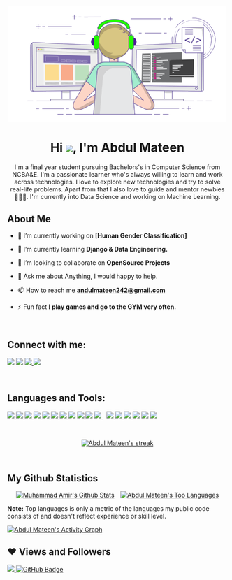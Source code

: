<p align="center">
<img width="500px" height="auto" src="images/image.gif" height="175px"/>
</p>

<h1 align="center">Hi <img src="https://raw.githubusercontent.com/MartinHeinz/MartinHeinz/master/wave.gif" width="30px">, I'm Abdul Mateen</h1>
<p align="center">
I'm a final year student pursuing Bachelors's in Computer Science from NCBA&E. I'm a passionate learner who's always willing to learn and work across technologies. I love to explore new technologies and try to solve real-life problems. Apart from that I also love to guide and mentor newbies 👨🏻‍💻. I'm currently into Data Science  and working on Machine Learning.
</p>


## About Me

- 🔭 I’m currently working on **[Human Gender Classification]**

- 🌱 I’m currently learning **Django & Data Engineering.**

- 👯 I’m looking to collaborate on **OpenSource Projects**

- 💬 Ask me about Anything, I would happy to help.

- 📫 How to reach me **andulmateen242@gmail.com**

- ⚡ Fun fact **I play games and go to the GYM very often.**

<br/>

## Connect with me:
<p align="left">
<a href = "https://www.linkedin.com/in/abdul-mateen-462870175/"><img src="https://img.icons8.com/fluent/40/000000/linkedin.png"/></a>
<a href = "https://twitter.com/abdulmateen242/"><img src="https://img.icons8.com/fluent/40/000000/twitter.png"/></a>
<a href="https://www.facebook.com/profile.php?id=100014324135711/">
<img src="https://img.icons8.com/fluent/40/000000/facebook-new.png">
</a>
<a href = "https://www.instagram.com/mianabdul_mateen/"><img src="https://img.icons8.com/fluent/40/000000/instagram-new.png"/></a>
</p>

<br/>

## Languages and Tools:

<p align="left"> 
    <a href="https://www.python.org" target="_blank"> <img src="https://img.icons8.com/color/40/000000/python.png"/> </a>
    <a href="https://www.python.org" target="_blank"> 
    <img src="https://img.icons8.com/ios/50/000000/django.png"/>
    </a>
    <a href="https://https://scikit-learn.org/stable/index.html" target="_blank"> <img src="https://github.com/scikit-learn/scikit-learn/blob/main/doc/logos/scikit-learn-logo-small.png?raw=true"/> </a> 
    <a href="https://numpy.org" target="_blank"> <img src="https://user-images.githubusercontent.com/80589481/125581908-9eb8fd1f-0073-4d05-94da-64d1bd27e075.png"/> </a> 
    <a href="https://pandas.pydata.org" target="_blank"> <img src="https://user-images.githubusercontent.com/80589481/125583498-f58eb79f-ccb7-4387-8b21-bdbb7e7d8ee2.png"/> </a> 
    <a href="https://www.tensorflow.org" target="_blank"> <img src="https://user-images.githubusercontent.com/80589481/125583914-c255f528-6ae1-4a65-a019-e9e593d77642.png"/> </a>
    <a href="https://pytorch.org" target="_blank"> <img src="https://user-images.githubusercontent.com/80589481/125584572-4037ee56-0c9f-4fcb-9c24-2882c6d065aa.png"/> </a> 
    <img src="https://img.icons8.com/color/40/000000/c-programming.png"/>
    <a href="https://reactjs.org/" target="_blank"> <img src="https://img.icons8.com/color/40/000000/react-native.png"/> </a>
    <img src="https://img.icons8.com/plasticine/45/000000/bash.png"/>
    <a style="padding-right:8px;" href="https://www.mysql.com/" target="_blank"> <img src="https://img.icons8.com/fluent/50/000000/mysql-logo.png"/> </a>
    <a href="https://www.jenkins.io" target="_blank">
    <img src="https://img.icons8.com/color/40/26e07f/postgreesql.png"/> </a> 
    <a href="https://git-scm.com/" target="_blank"> <img src="https://img.icons8.com/color/40/000000/git.png"/> </a> 
    <a href="https://keras.io/" target="_blank"><img src="https://user-images.githubusercontent.com/80589481/125586794-1153a838-31d4-4492-9861-07df5887e4ec.png"/>
    </a> 
    <a href="https://www.linux.org" target="_blank"> <img src="https://img.icons8.com/color/50/26e07f/linux.png"/></a>
    <a href="https://www.opencv.org" target="_blank"> <img src="https://a.fsdn.com/allura/p/opencvlibrary/icon?1554729279?&w=48"/></a>
     <a href="https://www.matplotlib.org" target="_blank"> <img src="https://upload.wikimedia.org/wikipedia/en/thumb/5/56/Matplotlib_logo.svg/300px-Matplotlib_logo.svg.png"/></a>
</p>

<br/>

<p align="center">
    <a href="https://github.com/abdulmateen22/github-readme-streak-stats">
        <img title="🔥 Get streak stats for your profile at git.io/streak-stats" alt="Abdul Mateen's streak" src="https://github-readme-streak-stats.herokuapp.com/?user=abdulmateen22&theme=black-ice&hide_border=true&stroke=0000&background=060A0CD0"/>
    </a>
</p>

<br/>

## My Github Statistics
  <p align="center">
      <a href="https://github.com/abdulmateen22/github-readme-stats" style="margin-right: 10px;"><img height="180em" alt="Muhammad Amir's Github Stats" src="https://github-readme-stats.vercel.app/api?username=abdulmateen22&show_icons=true&count_private=true&theme=react&hide_border=true&bg_color=0D1117" /></a>
    <a href="https://github.com/abdulmateen22/github-readme-stats"><img height="180em" alt="Abdul Mateen's Top Languages" src="https://github-readme-stats.vercel.app/api/top-langs/?username=abdulmateen22&langs_count=8&count_private=true&layout=compact&theme=react&hide_border=true&bg_color=0D1117" /></a>

  </p>

<p>
  <b>Note:</b> Top languages is only a metric of the languages my public code consists of and doesn't reflect experience or skill level.
</p>

<a href="https://github.com/abdulmateen22/github-readme-activity-graph"><img alt="Abdul Mateen's Activity Graph" src="https://activity-graph.herokuapp.com/graph?username=abdulmateen22&bg_color=0D1117&color=5BCDEC&line=5BCDEC&point=FFFFFF&hide_border=true" /></a>
<br/>

## ❤ Views and Followers
<a href="https://github.com/Meghna-DAS/github-profile-views-counter">
    <img src="https://komarev.com/ghpvc/?username=abdulmateen22">
</a>
<a href="https://github.com/abdulmateen22?tab=followers"><img src="https://img.shields.io/github/followers/abdulmateen22?label=Followers&style=social" alt="GitHub Badge"></a>
